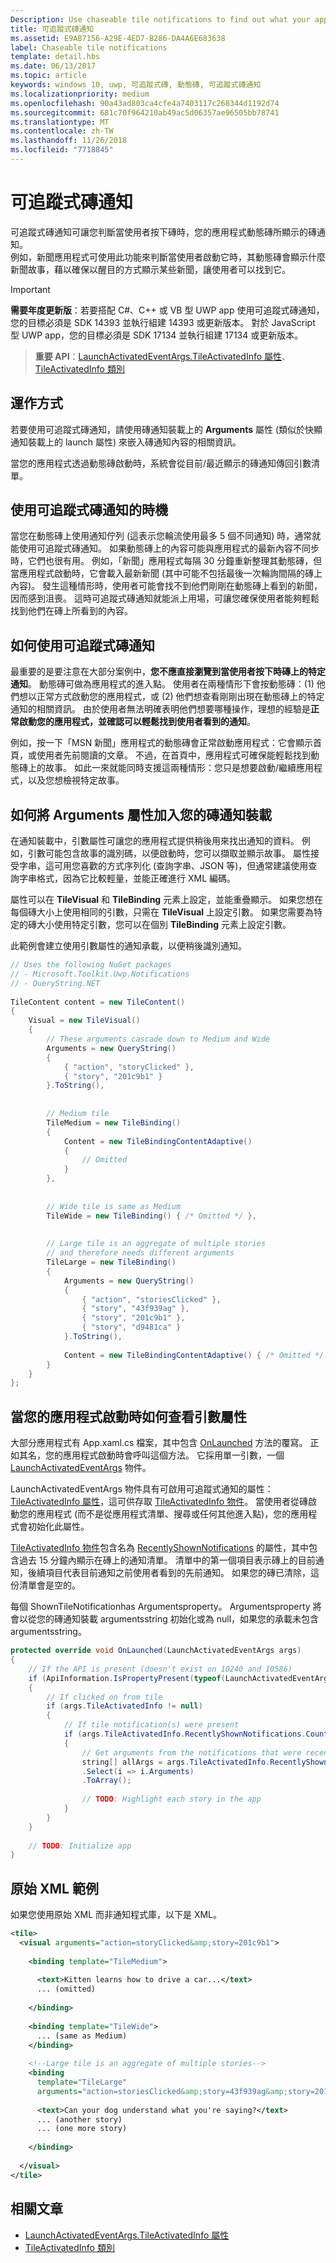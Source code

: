 ```yaml
---
Description: Use chaseable tile notifications to find out what your app displayed on its Live Tile when the user clicked it.
title: 可追蹤式磚通知
ms.assetid: E9AB7156-A29E-4ED7-B286-DA4A6E683638
label: Chaseable tile notifications
template: detail.hbs
ms.date: 06/13/2017
ms.topic: article
keywords: windows 10, uwp, 可追蹤式磚, 動態磚, 可追蹤式磚通知
ms.localizationpriority: medium
ms.openlocfilehash: 90a43ad803ca4cfe4a7403117c268344d1192d74
ms.sourcegitcommit: 681c70f964210ab49ac5d06357ae96505bb78741
ms.translationtype: MT
ms.contentlocale: zh-TW
ms.lasthandoff: 11/26/2018
ms.locfileid: "7718845"
---
```

# <a name="chaseable-tile-notifications"></a>可追蹤式磚通知

可追蹤式磚通知可讓您判斷當使用者按下磚時，您的應用程式動態磚所顯示的磚通知。  
例如，新聞應用程式可使用此功能來判斷當使用者啟動它時，其動態磚會顯示什麼新聞故事，藉以確保以醒目的方式顯示某些新聞，讓使用者可以找到它。 

> [!IMPORTANT]
> **需要年度更新版**：若要搭配 C#、C++ 或 VB 型 UWP app 使用可追蹤式磚通知，您的目標必須是 SDK 14393 並執行組建 14393 或更新版本。 對於 JavaScript 型 UWP app，您的目標必須是 SDK 17134 並執行組建 17134 或更新版本。 


> **重要 API**：[LaunchActivatedEventArgs.TileActivatedInfo 屬性](https://docs.microsoft.com/uwp/api/windows.applicationmodel.activation.launchactivatedeventargs.TileActivatedInfo)、[TileActivatedInfo 類別](https://docs.microsoft.com/uwp/api/windows.applicationmodel.activation.tileactivatedinfo)


## <a name="how-it-works"></a>運作方式

若要使用可追蹤式磚通知，請使用磚通知裝載上的 **Arguments** 屬性 (類似於快顯通知裝載上的 launch 屬性) 來嵌入磚通知內容的相關資訊。

當您的應用程式透過動態磚啟動時，系統會從目前/最近顯示的磚通知傳回引數清單。


## <a name="when-to-use-chaseable-tile-notifications"></a>使用可追蹤式磚通知的時機

當您在動態磚上使用通知佇列 (這表示您輪流使用最多 5 個不同通知) 時，通常就能使用可追蹤式磚通知。 如果動態磚上的內容可能與應用程式的最新內容不同步時，它們也很有用。 例如，「新聞」應用程式每隔 30 分鐘重新整理其動態磚，但當應用程式啟動時，它會載入最新新聞 (其中可能不包括最後一次輪詢間隔的磚上內容)。 發生這種情形時，使用者可能會找不到他們剛剛在動態磚上看到的新聞，因而感到沮喪。 這時可追蹤式磚通知就能派上用場，可讓您確保使用者能夠輕鬆找到他們在磚上所看到的內容。

## <a name="what-to-do-with-a-chaseable-tile-notifications"></a>如何使用可追蹤式磚通知

最重要的是要注意在大部分案例中，**您不應直接瀏覽到當使用者按下時磚上的特定通知**。 動態磚可做為應用程式的進入點。 使用者在兩種情形下會按動態磚：(1) 他們想以正常方式啟動您的應用程式，或 (2) 他們想查看剛剛出現在動態磚上的特定通知的相關資訊。 由於使用者無法明確表明他們想要哪種操作，理想的經驗是**正常啟動您的應用程式，並確認可以輕鬆找到使用者看到的通知**。

例如，按一下「MSN 新聞」應用程式的動態磚會正常啟動應用程式：它會顯示首頁，或使用者先前閱讀的文章。 不過，在首頁中，應用程式可確保能輕鬆找到動態磚上的故事。 如此一來就能同時支援這兩種情形：您只是想要啟動/繼續應用程式，以及您想檢視特定故事。


## <a name="how-to-include-the-arguments-property-in-your-tile-notification-payload"></a>如何將 Arguments 屬性加入您的磚通知裝載

在通知裝載中，引數屬性可讓您的應用程式提供稍後用來找出通知的資料。 例如，引數可能包含故事的識別碼，以便啟動時，您可以擷取並顯示故事。 屬性接受字串，這可用您喜歡的方式序列化 (查詢字串、JSON 等)，但通常建議使用查詢字串格式，因為它比較輕量，並能正確進行 XML 編碼。

屬性可以在 **TileVisual** 和 **TileBinding** 元素上設定，並能重疊顯示。 如果您想在每個磚大小上使用相同的引數，只需在 **TileVisual** 上設定引數。 如果您需要為特定的磚大小使用特定引數，您可以在個別 **TileBinding** 元素上設定引數。

此範例會建立使用引數屬性的通知承載，以便稍後識別通知。 

```csharp
// Uses the following NuGet packages
// - Microsoft.Toolkit.Uwp.Notifications
// - QueryString.NET
 
TileContent content = new TileContent()
{
    Visual = new TileVisual()
    {
        // These arguments cascade down to Medium and Wide
        Arguments = new QueryString()
        {
            { "action", "storyClicked" },
            { "story", "201c9b1" }
        }.ToString(),
 
 
        // Medium tile
        TileMedium = new TileBinding()
        {
            Content = new TileBindingContentAdaptive()
            {
                // Omitted
            }
        },
 
 
        // Wide tile is same as Medium
        TileWide = new TileBinding() { /* Omitted */ },
 
 
        // Large tile is an aggregate of multiple stories
        // and therefore needs different arguments
        TileLarge = new TileBinding()
        {
            Arguments = new QueryString()
            {
                { "action", "storiesClicked" },
                { "story", "43f939ag" },
                { "story", "201c9b1" },
                { "story", "d9481ca" }
            }.ToString(),
 
            Content = new TileBindingContentAdaptive() { /* Omitted */ }
        }
    }
};
```


## <a name="how-to-check-for-the-arguments-property-when-your-app-launches"></a>當您的應用程式啟動時如何查看引數屬性

大部分應用程式有 App.xaml.cs 檔案，其中包含 [OnLaunched](https://docs.microsoft.com/uwp/api/windows.ui.xaml.application#Windows_UI_Xaml_Application_OnLaunched_Windows_ApplicationModel_Activation_LaunchActivatedEventArgs_) 方法的覆寫。 正如其名，您的應用程式啟動時會呼叫這個方法。 它採用單一引數，一個 [LaunchActivatedEventArgs](https://docs.microsoft.com/uwp/api/windows.applicationmodel.activation.launchactivatedeventargs) 物件。

LaunchActivatedEventArgs 物件具有可啟用可追蹤式通知的屬性：[TileActivatedInfo 屬性](https://docs.microsoft.com/uwp/api/windows.applicationmodel.activation.launchactivatedeventargs.TileActivatedInfo)，這可供存取 [TileActivatedInfo 物件](https://docs.microsoft.com/uwp/api/windows.applicationmodel.activation.tileactivatedinfo)。 當使用者從磚啟動您的應用程式 (而不是從應用程式清單、搜尋或任何其他進入點)，您的應用程式會初始化此屬性。

[TileActivatedInfo 物件](https://docs.microsoft.com/uwp/api/windows.applicationmodel.activation.tileactivatedinfo)包含名為 [RecentlyShownNotifications](https://docs.microsoft.com/uwp/api/windows.applicationmodel.activation.tileactivatedinfo.RecentlyShownNotifications) 的屬性，其中包含過去 15 分鐘內顯示在磚上的通知清單。 清單中的第一個項目表示磚上的目前通知，後續項目代表目前通知之前使用者看到的先前通知。 如果您的磚已清除，這份清單會是空的。

每個 ShownTileNotificationhas Argumentsproperty。 Argumentsproperty 將會以從您的磚通知裝載 argumentsstring 初始化或為 null，如果您的承載未包含 argumentsstring。

```csharp
protected override void OnLaunched(LaunchActivatedEventArgs args)
{
    // If the API is present (doesn't exist on 10240 and 10586)
    if (ApiInformation.IsPropertyPresent(typeof(LaunchActivatedEventArgs).FullName, nameof(LaunchActivatedEventArgs.TileActivatedInfo)))
    {
        // If clicked on from tile
        if (args.TileActivatedInfo != null)
        {
            // If tile notification(s) were present
            if (args.TileActivatedInfo.RecentlyShownNotifications.Count > 0)
            {
                // Get arguments from the notifications that were recently displayed
                string[] allArgs = args.TileActivatedInfo.RecentlyShownNotifications
                .Select(i => i.Arguments)
                .ToArray();
 
                // TODO: Highlight each story in the app
            }
        }
    }
 
    // TODO: Initialize app
}
```


## <a name="raw-xml-example"></a>原始 XML 範例

如果您使用原始 XML 而非通知程式庫，以下是 XML。

```xml
<tile>
  <visual arguments="action=storyClicked&amp;story=201c9b1">
 
    <binding template="TileMedium">
       
      <text>Kitten learns how to drive a car...</text>
      ... (omitted)
     
    </binding>
 
    <binding template="TileWide">
      ... (same as Medium)
    </binding>
     
    <!--Large tile is an aggregate of multiple stories-->
    <binding
      template="TileLarge"
      arguments="action=storiesClicked&amp;story=43f939ag&amp;story=201c9b1&amp;story=d9481ca">
   
      <text>Can your dog understand what you're saying?</text>
      ... (another story)
      ... (one more story)
   
    </binding>
 
  </visual>
</tile>
```



## <a name="related-articles"></a>相關文章

- [LaunchActivatedEventArgs.TileActivatedInfo 屬性](https://docs.microsoft.com/uwp/api/windows.applicationmodel.activation.launchactivatedeventargs#Windows_ApplicationModel_Activation_LaunchActivatedEventArgs_TileActivatedInfo_)
- [TileActivatedInfo 類別](https://docs.microsoft.com/uwp/api/windows.applicationmodel.activation.tileactivatedinfo)